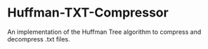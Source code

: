 # Huffman-TXT-Compressor
An implementation of the Huffman Tree algorithm to compress and decompress .txt files.
